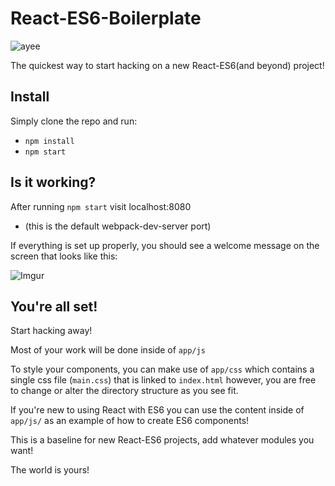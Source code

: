 # React-ES6-Boilerplate

![ayee](https://carlosazaustre.es/blog/content/images/2015/06/react-es6.jpg)

The quickest way to start hacking on a new React-ES6(and beyond) project!

## Install
Simply clone the repo and run:
- `npm install`
- `npm start`

## Is it working?
After running `npm start` visit localhost:8080
- (this is the default webpack-dev-server port)

If everything is set up properly, you should see a welcome message on the screen that looks like this:

![Imgur](http://i.imgur.com/nI5YsBK.png)

## You're all set!
Start hacking away!

Most of your work will be done inside of `app/js`

To style your components, you can make use of `app/css` which contains a single
css file (`main.css`) that is linked to `index.html` however, you are free to
change or alter the directory structure as you see fit.

If you're new to using React with ES6 you can use the content inside of `app/js/` as an example of how to create ES6 components!

This is a baseline for new React-ES6 projects, add whatever modules you want!

The world is yours!
